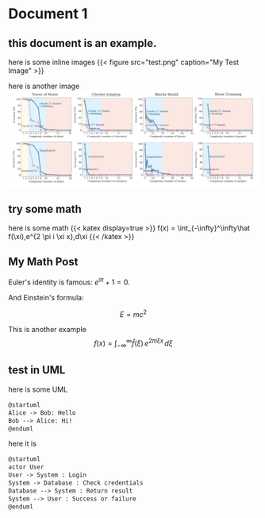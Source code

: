 # Document 1

## this document is an example.

here is some inline images
{{< figure src="test.png" caption="My Test Image" >}}

here is another image
![alt text](test.png)

## try some math

here is some math
{{< katex display=true >}}
f(x) = \int_{-\infty}^\infty\hat f(\xi)\,e^{2 \pi i \xi x}\,d\xi
{{< /katex >}}

## My Math Post

Euler's identity is famous: $e^{i\pi} + 1 = 0$.

And Einstein's formula:

$$
E = mc^2
$$

This is another example
$$
f(x) = \int_{-\infty}^\infty\hat f(\xi)\,e^{2 \pi i \xi x}\,d\xi
$$


## test in UML
here is some UML

```plantuml
@startuml
Alice -> Bob: Hello
Bob --> Alice: Hi!
@enduml
```
here it is

```plantuml
@startuml
actor User
User -> System : Login
System -> Database : Check credentials
Database --> System : Return result
System --> User : Success or failure
@enduml
```
